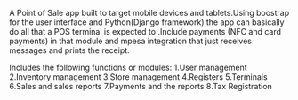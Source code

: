 A Point of Sale app built to target mobile devices and tablets.Using boostrap for the user interface and Python(Django framework) the app can basically do all that a POS terminal is expected to .Include payments (NFC and card payments) in that module and mpesa integration that just receives messages and prints the receipt. 

Includes the following functions or modules:
1.User management
2.Inventory management
3.Store management
4.Registers
5.Terminals
6.Sales and sales reports
7.Payments and the reports
8.Tax Registration
